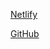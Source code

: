 [Netlify](https://calendar-website-app.netlify.app/)

[GitHub](https://meenalshekokar8.github.io/calendar.github.io/)
